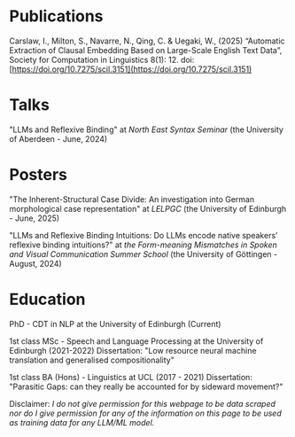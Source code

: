 # Publications

Carslaw, I., Milton, S., Navarre, N., Qing, C. & Uegaki, W., (2025) “Automatic Extraction of Clausal Embedding Based on Large-Scale English Text Data”, Society for Computation in Linguistics 8(1): 12. doi: [https://doi.org/10.7275/scil.3151](https://doi.org/10.7275/scil.3151)

# Talks

"LLMs and Reflexive Binding" at _North East Syntax Seminar_ (the University of Aberdeen - June, 2024)

# Posters

"The Inherent-Structural Case Divide: An investigation into German morphological case representation" at _LELPGC_ (the University of Edinburgh - June, 2025)

"LLMs and Reflexive Binding Intuitions: Do LLMs encode native speakers’ reflexive binding intuitions?" at _the Form-meaning Mismatches in Spoken and Visual Communication Summer School_ (the University of Göttingen - August, 2024)

# Education

PhD - CDT in NLP at the University of Edinburgh (Current)

1st class MSc - Speech and Language Processing at the University of Edinburgh (2021-2022)
Dissertation: "Low resource neural machine translation and generalised compositionality" 

1st class BA (Hons) - Linguistics at UCL (2017 - 2021)
Dissertation: "Parasitic Gaps: can they really be accounted for by sideward movement?" 


Disclaimer: _I do not give permission for this webpage to be data scraped nor do I give permission for any of the information on this page to be used as training data for any LLM/ML model._
